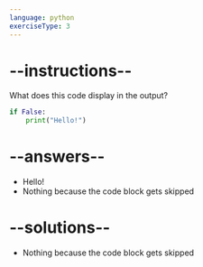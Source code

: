 ```yaml
---
language: python
exerciseType: 3
---
```


# --instructions--

What does this code display in the output?
```python
if False:
	print("Hello!")
```

# --answers--

- Hello!
- Nothing because the code block gets skipped

# --solutions--

- Nothing because the code block gets skipped
